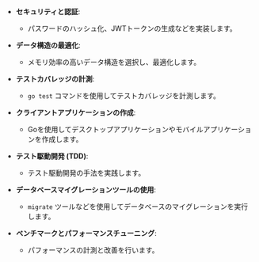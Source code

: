 - **セキュリティと認証**:
    - パスワードのハッシュ化、JWTトークンの生成などを実装します。

- **データ構造の最適化**:
    - メモリ効率の高いデータ構造を選択し、最適化します。

- **テストカバレッジの計測**:
    - `go test` コマンドを使用してテストカバレッジを計測します。

- **クライアントアプリケーションの作成**:
    - Goを使用してデスクトップアプリケーションやモバイルアプリケーションを作成します。

- **テスト駆動開発 (TDD)**:
    - テスト駆動開発の手法を実践します。

- **データベースマイグレーションツールの使用**:
    - `migrate` ツールなどを使用してデータベースのマイグレーションを実行します。

- **ベンチマークとパフォーマンスチューニング**:
    - パフォーマンスの計測と改善を行います。